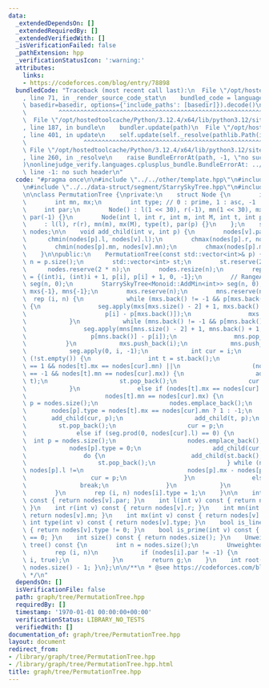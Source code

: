 ```yaml
---
data:
  _extendedDependsOn: []
  _extendedRequiredBy: []
  _extendedVerifiedWith: []
  _isVerificationFailed: false
  _pathExtension: hpp
  _verificationStatusIcon: ':warning:'
  attributes:
    links:
    - https://codeforces.com/blog/entry/78898
  bundledCode: "Traceback (most recent call last):\n  File \"/opt/hostedtoolcache/Python/3.12.4/x64/lib/python3.12/site-packages/onlinejudge_verify/documentation/build.py\"\
    , line 71, in _render_source_code_stat\n    bundled_code = language.bundle(stat.path,\
    \ basedir=basedir, options={'include_paths': [basedir]}).decode()\n          \
    \         ^^^^^^^^^^^^^^^^^^^^^^^^^^^^^^^^^^^^^^^^^^^^^^^^^^^^^^^^^^^^^^^^^^^^^^^^^^^^^^^^^\n\
    \  File \"/opt/hostedtoolcache/Python/3.12.4/x64/lib/python3.12/site-packages/onlinejudge_verify/languages/cplusplus.py\"\
    , line 187, in bundle\n    bundler.update(path)\n  File \"/opt/hostedtoolcache/Python/3.12.4/x64/lib/python3.12/site-packages/onlinejudge_verify/languages/cplusplus_bundle.py\"\
    , line 401, in update\n    self.update(self._resolve(pathlib.Path(included), included_from=path))\n\
    \                ^^^^^^^^^^^^^^^^^^^^^^^^^^^^^^^^^^^^^^^^^^^^^^^^^^^^^^^^^\n \
    \ File \"/opt/hostedtoolcache/Python/3.12.4/x64/lib/python3.12/site-packages/onlinejudge_verify/languages/cplusplus_bundle.py\"\
    , line 260, in _resolve\n    raise BundleErrorAt(path, -1, \"no such header\"\
    )\nonlinejudge_verify.languages.cplusplus_bundle.BundleErrorAt: ../../data-struct/segment/StarrySkyTree.hpp:\
    \ line -1: no such header\n"
  code: "#pragma once\n\n#include \"../../other/template.hpp\"\n#include \"../../other/monoid.hpp\"\
    \n#include \"../../data-struct/segment/StarrySkyTree.hpp\"\n#include \"../Graph.hpp\"\
    \n\nclass PermutationTree {\nprivate:\n    struct Node {\n        int l, r;\n\
    \        int mn, mx;\n        int type; // 0 : prime, 1 : asc, -1 : desc\n   \
    \     int par;\n        Node() : l(1 << 30), r(-1), mn(1 << 30), mx(-1), type(0),\
    \ par(-1) {}\n        Node(int l, int r, int m, int M, int t, int p)\n       \
    \     : l(l), r(r), mn(m), mx(M), type(t), par(p) {}\n    };\n    std::vector<Node>\
    \ nodes;\n\n    void add_child(int v, int p) {\n        nodes[v].par = p;\n  \
    \      chmin(nodes[p].l, nodes[v].l);\n        chmax(nodes[p].r, nodes[v].r);\n\
    \        chmin(nodes[p].mn, nodes[v].mn);\n        chmax(nodes[p].mx, nodes[v].mx);\n\
    \    }\n\npublic:\n    PermutationTree(const std::vector<int>& p) {\n        int\
    \ n = p.size();\n        std::vector<int> st;\n        st.reserve(2 * n);\n  \
    \      nodes.reserve(2 * n);\n        nodes.resize(n);\n        rep (i, n) nodes[i]\
    \ = {(int)i, (int)i + 1, p[i], p[i] + 1, 0, -1};\n        // RangeAddQueryRangeMinimumQuery<int>\
    \ seg(n, 0);\n        StarrySkyTree<Monoid::AddMin<int>> seg(n, 0);\n        std::vector<int>\
    \ mxs{-1}, mns{-1};\n        mxs.reserve(n);\n        mns.reserve(n);\n      \
    \  rep (i, n) {\n            while (mxs.back() != -1 && p[mxs.back()] < p[i])\
    \ {\n                seg.apply(mxs[mxs.size() - 2] + 1, mxs.back() + 1,\n    \
    \                      p[i] - p[mxs.back()]);\n                mxs.pop_back();\n\
    \            }\n            while (mns.back() != -1 && p[mns.back()] > p[i]) {\n\
    \                seg.apply(mns[mns.size() - 2] + 1, mns.back() + 1,\n        \
    \                  p[mns.back()] - p[i]);\n                mns.pop_back();\n \
    \           }\n            mxs.push_back(i);\n            mns.push_back(i);\n\
    \            seg.apply(0, i, -1);\n            int cur = i;\n            while\
    \ (!st.empty()) {\n                int t = st.back();\n                if ((nodes[t].type\
    \ == 1 && nodes[t].mx == nodes[cur].mn) ||\n                    (nodes[t].type\
    \ == -1 && nodes[t].mn == nodes[cur].mx)) {\n                    add_child(cur,\
    \ t);\n                    st.pop_back();\n                    cur = t;\n    \
    \            }\n                else if (nodes[t].mx == nodes[cur].mn ||\n   \
    \                      nodes[t].mn == nodes[cur].mx) {\n                    int\
    \ p = nodes.size();\n                    nodes.emplace_back();\n             \
    \       nodes[p].type = nodes[t].mx == nodes[cur].mn ? 1 : -1;\n             \
    \       add_child(cur, p);\n                    add_child(t, p);\n           \
    \         st.pop_back();\n                    cur = p;\n                }\n  \
    \              else if (seg.prod(0, nodes[cur].l) == 0) {\n                  \
    \  int p = nodes.size();\n                    nodes.emplace_back();\n        \
    \            nodes[p].type = 0;\n                    add_child(cur, p);\n    \
    \                do {\n                        add_child(st.back(), p);\n    \
    \                    st.pop_back();\n                    } while (nodes[p].r -\
    \ nodes[p].l !=\n                             nodes[p].mx - nodes[p].mn);\n  \
    \                  cur = p;\n                }\n                else {\n     \
    \               break;\n                }\n            }\n            st.push_back(cur);\n\
    \        }\n        rep (i, n) nodes[i].type = 1;\n    }\n\n    int par(int v)\
    \ const { return nodes[v].par; }\n    int l(int v) const { return nodes[v].l;\
    \ }\n    int r(int v) const { return nodes[v].r; }\n    int mn(int v) const {\
    \ return nodes[v].mn; }\n    int mx(int v) const { return nodes[v].mx; }\n   \
    \ int type(int v) const { return nodes[v].type; }\n    bool is_linear(int v) const\
    \ { return nodes[v].type != 0; }\n    bool is_prime(int v) const { return nodes[v].type\
    \ == 0; }\n    int size() const { return nodes.size(); }\n    UnweightedGraph\
    \ tree() const {\n        int n = nodes.size();\n        UnweightedGraph g(n);\n\
    \        rep (i, n)\n            if (nodes[i].par != -1) {\n                g.add_edge(nodes[i].par,\
    \ i, true);\n            }\n        return g;\n    }\n    int root() const { return\
    \ nodes.size() - 1; }\n};\n\n/**\n * @see https://codeforces.com/blog/entry/78898\n\
    \ */\n"
  dependsOn: []
  isVerificationFile: false
  path: graph/tree/PermutationTree.hpp
  requiredBy: []
  timestamp: '1970-01-01 00:00:00+00:00'
  verificationStatus: LIBRARY_NO_TESTS
  verifiedWith: []
documentation_of: graph/tree/PermutationTree.hpp
layout: document
redirect_from:
- /library/graph/tree/PermutationTree.hpp
- /library/graph/tree/PermutationTree.hpp.html
title: graph/tree/PermutationTree.hpp
---
```


